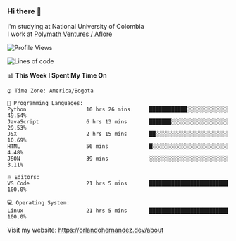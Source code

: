 ### Hi there 👋


<!--**AR4Z/AR4Z** is a ✨ _special_ ✨ repository because its `README.md` (this file) appears on your GitHub profile.

Here are some ideas to get you started:-->
I'm studying at National University of Colombia
<br>
I work at <a href="https://www.aflore.co/">Polymath Ventures / Aflore</a>
<br>

<!--START_SECTION:waka-->
![Profile Views](http://img.shields.io/badge/Profile%20Views-0-blue)

![Lines of code](https://img.shields.io/badge/From%20Hello%20World%20I%27ve%20Written-3.3%20million%20lines%20of%20code-blue)

📊 **This Week I Spent My Time On** 

```text
⌚︎ Time Zone: America/Bogota

💬 Programming Languages: 
Python                   10 hrs 26 mins      ████████████░░░░░░░░░░░░░   49.54% 
JavaScript               6 hrs 13 mins       ███████░░░░░░░░░░░░░░░░░░   29.53% 
JSX                      2 hrs 15 mins       ██░░░░░░░░░░░░░░░░░░░░░░░   10.69% 
HTML                     56 mins             █░░░░░░░░░░░░░░░░░░░░░░░░   4.48% 
JSON                     39 mins             ░░░░░░░░░░░░░░░░░░░░░░░░░   3.11%

🔥 Editors: 
VS Code                  21 hrs 5 mins       █████████████████████████   100.0%

💻 Operating System: 
Linux                    21 hrs 5 mins       █████████████████████████   100.0%

```


<!--END_SECTION:waka-->


Visit my website: https://orlandohernandez.dev/about

